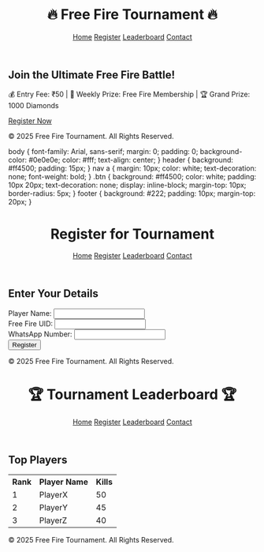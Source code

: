<!DOCTYPE html>
<html lang="en">
<head>
    <meta charset="UTF-8">
    <meta name="viewport" content="width=device-width, initial-scale=1.0">
    <title>Free Fire Tournament</title>
    <link rel="stylesheet" href="style.css">
</head>
<body>
    <header>
        <h1>🔥 Free Fire Tournament 🔥</h1>
        <nav>
            <a href="index.html">Home</a>
            <a href="register.html">Register</a>
            <a href="leaderboard.html">Leaderboard</a>
            <a href="contact.html">Contact</a>
        </nav>
    </header>
    <main>
        <h2>Join the Ultimate Free Fire Battle!</h2>
        <p>💰 Entry Fee: ₹50 | 🎁 Weekly Prize: Free Fire Membership | 🏆 Grand Prize: 1000 Diamonds</p>
        <a href="register.html" class="btn">Register Now</a>
    </main>
    <footer>
        <p>© 2025 Free Fire Tournament. All Rights Reserved.</p>
    </footer>
</body>
</html>
body {
    font-family: Arial, sans-serif;
    margin: 0;
    padding: 0;
    background-color: #0e0e0e;
    color: #fff;
    text-align: center;
}
header {
    background: #ff4500;
    padding: 15px;
}
nav a {
    margin: 10px;
    color: white;
    text-decoration: none;
    font-weight: bold;
}
.btn {
    background: #ff4500;
    color: white;
    padding: 10px 20px;
    text-decoration: none;
    display: inline-block;
    margin-top: 10px;
    border-radius: 5px;
}
footer {
    background: #222;
    padding: 10px;
    margin-top: 20px;
}
<!DOCTYPE html>
<html lang="en">
<head>
    <meta charset="UTF-8">
    <meta name="viewport" content="width=device-width, initial-scale=1.0">
    <title>Register - Free Fire Tournament</title>
    <link rel="stylesheet" href="style.css">
</head>
<body>
    <header>
        <h1>Register for Tournament</h1>
        <nav>
            <a href="index.html">Home</a>
            <a href="register.html">Register</a>
            <a href="leaderboard.html">Leaderboard</a>
            <a href="contact.html">Contact</a>
        </nav>
    </header>
    <main>
        <h2>Enter Your Details</h2>
        <form action="submit.php" method="POST">
            <label for="name">Player Name:</label>
            <input type="text" name="name" required><br>
            <label for="uid">Free Fire UID:</label>
            <input type="text" name="uid" required><br>
            <label for="phone">WhatsApp Number:</label>
            <input type="text" name="phone" required><br>
            <button type="submit">Register</button>
        </form>
    </main>
    <footer>
        <p>© 2025 Free Fire Tournament. All Rights Reserved.</p>
    </footer>
</body>
</html>
<!DOCTYPE html>
<html lang="en">
<head>
    <meta charset="UTF-8">
    <meta name="viewport" content="width=device-width, initial-scale=1.0">
    <title>Leaderboard - Free Fire Tournament</title>
    <link rel="stylesheet" href="style.css">
</head>
<body>
    <header>
        <h1>🏆 Tournament Leaderboard 🏆</h1>
        <nav>
            <a href="index.html">Home</a>
            <a href="register.html">Register</a>
            <a href="leaderboard.html">Leaderboard</a>
            <a href="contact.html">Contact</a>
        </nav>
    </header>
    <main>
        <h2>Top Players</h2>
        <table>
            <tr>
                <th>Rank</th>
                <th>Player Name</th>
                <th>Kills</th>
            </tr>
            <tr>
                <td>1</td>
                <td>PlayerX</td>
                <td>50</td>
            </tr>
            <tr>
                <td>2</td>
                <td>PlayerY</td>
                <td>45</td>
            </tr>
            <tr>
                <td>3</td>
                <td>PlayerZ</td>
                <td>40</td>
            </tr>
        </table>
    </main>
    <footer>
        <p>© 2025 Free Fire Tournament. All Rights Reserved.</p>
    </footer>
</body>
</html>
